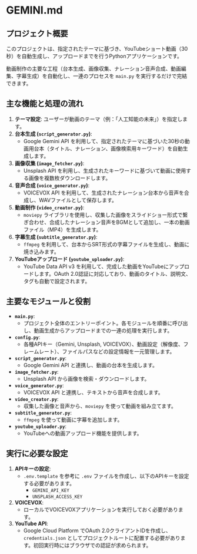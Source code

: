 # GEMINI.md

## プロジェクト概要

このプロジェクトは、指定されたテーマに基づき、YouTubeショート動画（30秒）を自動生成し、アップロードまでを行うPythonアプリケーションです。

動画制作の主要な工程（台本生成、画像収集、ナレーション音声合成、動画編集、字幕生成）を自動化し、一連のプロセスを `main.py` を実行するだけで完結できます。

## 主な機能と処理の流れ

1.  **テーマ設定**: ユーザーが動画のテーマ（例：「人工知能の未来」）を指定します。
2.  **台本生成 (`script_generator.py`)**:
    *   Google Gemini API を利用して、指定されたテーマに基づいた30秒の動画用台本（タイトル、ナレーション、画像検索用キーワード）を自動生成します。
3.  **画像収集 (`image_fetcher.py`)**:
    *   Unsplash API を利用し、生成されたキーワードに基づいて動画に使用する画像を複数枚ダウンロードします。
4.  **音声合成 (`voice_generator.py`)**:
    *   VOICEVOX API を利用して、生成されたナレーション台本から音声を合成し、WAVファイルとして保存します。
5.  **動画制作 (`video_creator.py`)**:
    *   `moviepy` ライブラリを使用し、収集した画像をスライドショー形式で繋ぎ合わせ、合成したナレーション音声をBGMとして追加し、一本の動画ファイル（MP4）を生成します。
6.  **字幕生成 (`subtitle_generator.py`)**:
    *   `ffmpeg` を利用して、台本からSRT形式の字幕ファイルを生成し、動画に焼き込みます。
7.  **YouTubeアップロード (`youtube_uploader.py`)**:
    *   YouTube Data API v3 を利用して、完成した動画をYouTubeにアップロードします。OAuth 2.0認証に対応しており、動画のタイトル、説明文、タグも自動で設定されます。

## 主要なモジュールと役割

*   **`main.py`**:
    *   プロジェクト全体のエントリーポイント。各モジュールを順番に呼び出し、動画生成からアップロードまでの一連の処理を実行します。
*   **`config.py`**:
    *   各種APIキー（Gemini, Unsplash, VOICEVOX）、動画設定（解像度、フレームレート）、ファイルパスなどの設定情報を一元管理します。
*   **`script_generator.py`**:
    *   Google Gemini API と連携し、動画の台本を生成します。
*   **`image_fetcher.py`**:
    *   Unsplash API から画像を検索・ダウンロードします。
*   **`voice_generator.py`**:
    *   VOICEVOX API と連携し、テキストから音声を合成します。
*   **`video_creator.py`**:
    *   収集した画像と音声から、`moviepy` を使って動画を組み立てます。
*   **`subtitle_generator.py`**:
    *   `ffmpeg` を使って動画に字幕を追加します。
*   **`youtube_uploader.py`**:
    *   YouTubeへの動画アップロード機能を提供します。

## 実行に必要な設定

1.  **APIキーの設定**:
    *   `.env.template` を参考に `.env` ファイルを作成し、以下のAPIキーを設定する必要があります。
        *   `GEMINI_API_KEY`
        *   `UNSPLASH_ACCESS_KEY`
2.  **VOICEVOX**:
    *   ローカルでVOICEVOXアプリケーションを実行しておく必要があります。
3.  **YouTube API**:
    *   Google Cloud Platform でOAuth 2.0クライアントIDを作成し、`credentials.json` としてプロジェクトルートに配置する必要があります。初回実行時にはブラウザでの認証が求められます。
